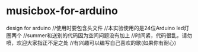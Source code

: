 # musicbox-for-arduino
design for arduino
//使用时要包含头文件
//本实验使用的是24位Arduino led灯圈两个
//summer和送别的代码因为空间问题没有加上
//时间紧，代码很乱，请勿喷，欢迎大家指正不足之处
//有兴趣可以编写自己喜欢的歌(如果你有耐心)

